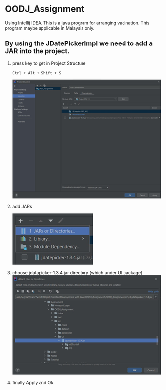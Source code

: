 # OODJ_Assignment
Using Intellij IDEA. This is a java program for arranging vacination. This program maybe applicable in Malaysia only.

## By using the JDatePickerImpl we need to add a JAR into the project.
1. press key to get in Project Structure
    ```
    Ctrl + Alt + Shift + S
    ```
    ![This is an image](https://github.com/justintai/image/blob/c1c29bd548ca444705dd70576f9dc6e99f98f2fd/OODJ%20Assignment/projectStructure.jpg)
    
2. add JARs
    
    ![This is an image](https://github.com/justintai/image/blob/68c113650429f882de20bf73015014d0969f1eda/OODJ%20Assignment/addJar.jpg)
   
3. choose jdatapicker-1.3.4.jar directory (which under UI package)
    ![This is an image](https://github.com/justintai/image/blob/68c113650429f882de20bf73015014d0969f1eda/OODJ%20Assignment/directory.jpg)
    
4. finally Apply and Ok.
